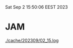 Sat Sep  2 15:50:06 EEST 2023
# JAM
<a href='./cache/202309/02_15.log'>./cache/202309/02_15.log</a>
